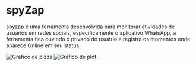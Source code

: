 # spyZap
spyzap é uma ferramenta desenvolvida para monitorar atividades de usuários em redes sociais, especificamente o aplicativo WhatsApp, a ferramenta fica ouvindo o privado do usuário e registra os momentos onde aparece Online em seu status.

![Gráfico de pizza](screenshot/Figura_1.png)
![Gráfico de plot](screenshot/Figura_2.png)
